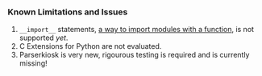### Known Limitations and Issues

1. ``__import__`` statements, [a way to import modules with a function](https://docs.python.org/3/library/functions.html#import__), is not supported *yet*.
2. C Extensions for Python are not evaluated.
3. Parserkiosk is very new, rigourous testing is required and is currently missing!

